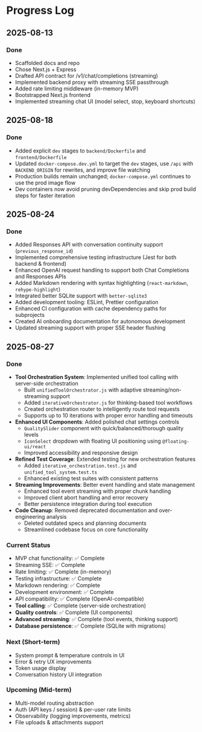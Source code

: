 # Progress Log

## 2025-08-13
### Done
- Scaffolded docs and repo
- Chose Next.js + Express
- Drafted API contract for /v1/chat/completions (streaming)
- Implemented backend proxy with streaming SSE passthrough
- Added rate limiting middleware (in-memory MVP)
- Bootstrapped Next.js frontend
- Implemented streaming chat UI (model select, stop, keyboard shortcuts)

## 2025-08-18
### Done
- Added explicit `dev` stages to `backend/Dockerfile` and `frontend/Dockerfile`
- Updated `docker-compose.dev.yml` to target the `dev` stages, use `/api` with `BACKEND_ORIGIN` for rewrites, and improve file watching
- Production builds remain unchanged; `docker-compose.yml` continues to use the prod image flow
- Dev containers now avoid pruning devDependencies and skip prod build steps for faster iteration

## 2025-08-24
### Done
- Added Responses API with conversation continuity support (`previous_response_id`)
- Implemented comprehensive testing infrastructure (Jest for both backend & frontend)
- Enhanced OpenAI request handling to support both Chat Completions and Responses APIs
- Added Markdown rendering with syntax highlighting (`react-markdown`, `rehype-highlight`)
- Integrated better SQLite support with `better-sqlite3`
- Added development tooling: ESLint, Prettier configuration
- Enhanced CI configuration with cache dependency paths for subprojects
- Created AI onboarding documentation for autonomous development
- Updated streaming support with proper SSE header flushing

## 2025-08-27
### Done
- **Tool Orchestration System**: Implemented unified tool calling with server-side orchestration
  - Built `unifiedToolOrchestrator.js` with adaptive streaming/non-streaming support
  - Added `iterativeOrchestrator.js` for thinking-based tool workflows
  - Created orchestration router to intelligently route tool requests
  - Supports up to 10 iterations with proper error handling and timeouts
- **Enhanced UI Components**: Added polished chat settings controls
  - `QualitySlider` component with quick/balanced/thorough quality levels
  - `IconSelect` dropdown with floating UI positioning using `@floating-ui/react`
  - Improved accessibility and responsive design
- **Refined Test Coverage**: Extended testing for new orchestration features
  - Added `iterative_orchestration.test.js` and `unified_tool_system.test.ts`
  - Enhanced existing test suites with consistent patterns
- **Streaming Improvements**: Better event handling and state management
  - Enhanced tool event streaming with proper chunk handling
  - Improved client abort handling and error recovery
  - Better persistence integration during tool execution
- **Code Cleanup**: Removed deprecated documentation and over-engineering analysis
  - Deleted outdated specs and planning documents
  - Streamlined codebase focus on core functionality

### Current Status
- MVP chat functionality: ✅ Complete
- Streaming SSE: ✅ Complete
- Rate limiting: ✅ Complete (in-memory)
- Testing infrastructure: ✅ Complete
- Markdown rendering: ✅ Complete
- Development environment: ✅ Complete
- API compatibility: ✅ Complete (OpenAI-compatible)
- **Tool calling**: ✅ Complete (server-side orchestration)
- **Quality controls**: ✅ Complete (UI components)
- **Advanced streaming**: ✅ Complete (tool events, thinking support)
- **Database persistence**: ✅ Complete (SQLite with migrations)

### Next (Short-term)
- System prompt & temperature controls in UI
- Error & retry UX improvements
- Token usage display
- Conversation history UI integration

### Upcoming (Mid-term)
- Multi-model routing abstraction
- Auth (API keys / session) & per-user rate limits
- Observability (logging improvements, metrics)
- File uploads & attachments support
